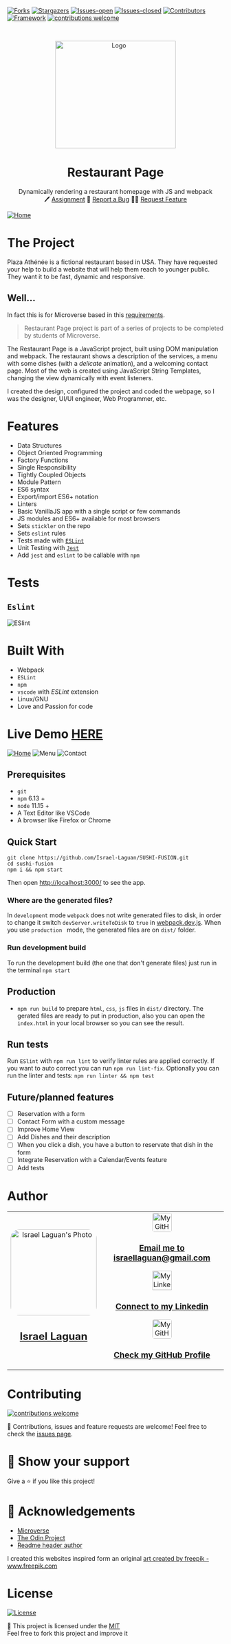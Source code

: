 <!-- PROJECT SHIELDS -->

[![Forks][forks-shield]][forks-url]
[![Stargazers][stars-shield]][stars-url]
[![Issues-open][issues-open-shield]][issues-url]
[![Issues-closed][issues-closed-shield]][issues-url]
[![Contributors][contributors-shield]][contributors-url]
[![Framework][badge-framework]][framework-url]
[![contributions welcome][contributions-welcome]][issues-url]

<!-- PROJECT LOGO -->
<br />
<p align="center">
  <a href="https://www.microverse.org/">
    <img src="https://user-images.githubusercontent.com/67714964/168483541-21414a1f-101e-47f0-bcfe-9cb734f97810.jpg" alt="Logo" width="280" height="250">
  </a>

  <h1 align="center">
	Restaurant Page
  </h1>

  <p align="center">
    Dynamically rendering a restaurant homepage with JS and webpack
    <br />
	  🖊️
    <a href="https://www.theodinproject.com/courses/javascript/lessons/restaurant-page">Assignment</a>
    🐞
    <a href="https://github.com/Israel-Laguan/SUSHI-FUSION/issues">Report a Bug</a>
    🙋‍♂️
    <a href="https://github.com/Israel-Laguan/SUSHI-FUSION/issues">Request Feature</a>
  </p>
</p>

[![Home](docs/home.png)](http://plaza-athenee.surge.sh/)

# The Project

Plaza Athénée is a fictional restaurant based in USA. They have requested your help to build a website that will help them reach to younger public. They want it to be fast, dynamic and responsive.

## Well...

In fact this is for Microverse based in this [requirements](https://www.theodinproject.com/courses/javascript/lessons/restaurant-page).

> Restaurant Page project is part of a series of projects to be completed by students of Microverse.

The Restaurant Page is a JavaScript project, built using DOM manipulation and webpack. The restaurant shows a description of the services, a menu with some dishes (with a _delicate_ animation), and a welcoming contact page. Most of the web is created using JavaScript String Templates, changing the view dynamically with event listeners.

I created the design, configured the project and coded the webpage, so I was the designer, UI/UI engineer, Web Programmer, etc.

# Features

- Data Structures
- Object Oriented Programming
- Factory Functions
- Single Responsibility
- Tightly Coupled Objects
- Module Pattern
- ES6 syntax
- Export/import ES6+ notation
- Linters
- Basic VanillaJS app with a single script or few commands
- JS modules and ES6+ available for most browsers
- Sets `stickler` on the repo
- Sets `eslint` rules
- Tests made with [`ESLint`](https://eslint.org/)
- Unit Testing with [`Jest`](https://jestjs.io/)
- Add `jest` and `eslint` to be callable with `npm`

# Tests

## `Eslint`

![ESlint](docs/linter.png)

# Built With

- Webpack
- `ESLint`
- `npm`
- `vscode` with _ESLint_ extension
- Linux/GNU
- Love and Passion for code

# Live Demo [HERE](http://plaza-athenee.surge.sh/)

[![Home](docs/home.gif)](http://plaza-athenee.surge.sh/)
![Menu](docs/menu.png)
![Contact](docs/contact.png)

## Prerequisites

- `git`
- `npm` 6.13 +
- `node` 11.15 +
- A Text Editor like VSCode
- A browser like Firefox or Chrome

## Quick Start

```
git clone https://github.com/Israel-Laguan/SUSHI-FUSION.git
cd sushi-fusion
npm i && npm start
```

Then open [http://localhost:3000/](http://localhost:3000/) to see the app.

### Where are the generated files?

In `development` mode `webpack` does not write generated files to disk, in order to change it
switch `devServer.writeToDisk` to `true` in [webpack.dev.js](./webpack.dev.js). When you use `production ` mode, the generated files are on `dist/` folder.

### Run development build

To run the development build (the one that don't generate files) just run in the terminal `npm start`

## Production

- `npm run build` to prepare `html`, `css`, `js` files in `dist/` directory. The gerated files are ready to put in production, also you can open the `index.html` in your local browser so you can see the result.

## Run tests

Run `ESlint` with `npm run lint` to verify linter rules are applied correctly. If you want to auto correct you can run `npm run lint-fix`. Optionally you can run the linter and tests: `npm run linter && npm test`

## Future/planned features

- [ ] Reservation with a form
- [ ] Contact Form with a custom message
- [ ] Improve Home View
- [ ] Add Dishes and their description
- [ ] When you click a dish, you have a button to reservate that dish in the form
- [ ] Integrate Reservation with a Calendar/Events feature
- [ ] Add tests

# Author

<table style="width:100%">
  <tr>
    <td>
        <div align="center">
            <a href="./docs/img/photo.png" target="_blank" rel="author">
                <img src="https://avatars2.githubusercontent.com/u/36519478?s=460&v=4" style="border-radius: 10%; min-width: 100px;" alt="Israel Laguan's Photo" width="200px">
            </a>
            <h2>
                <a href="https://israel-laguan.github.io/" target="_blank" rel="author">
                    Israel Laguan
                </a>
            </h2>
        </div>
    </td>
    <td>
        <div align="center">
            <a href="mailto:israellaguan@gmail.com" target="_blank" rel="author">
                <img src="https://img.icons8.com/color/48/000000/message-squared.png" style="border-radius: 10%" alt="My GitHub" height="45px">
                <h3>
                    Email me to 
                    <a href="mailto:israellaguan@gmail.com">
                        israellaguan@gmail.com
                    </a>
                </h3>
            </a>
            <a href="https://www.linkedin.com/in/israellaguan/" target="_blank" rel="author">
                <img src="https://img.icons8.com/color/48/000000/linkedin.png" alt="My Linkedin" height="45px">
                <h3>
                    Connect to my Linkedin
                </h3>
            </a>
            <a href="https://github.com/Israel-Laguan" target="_blank" rel="author">
                <img src="https://img.icons8.com/color/48/000000/github--v1.png" 
			style="border-radius: 10%" alt="My GitHub" height="45px"
		>
                <h3>
                    Check my GitHub Profile
                </h3>
            </a>
        </div>
    </td>
  </tr>
</table>

# Contributing

[![contributions welcome][contributions-welcome]][issues-url]

🤝 Contributions, issues and feature requests are welcome!
Feel free to check the [issues page][issues-url].

# 🤗 Show your support

Give a ⭐️ if you like this project!

# 🏅 Acknowledgements

- [Microverse](https://www.microverse.org/)
- [The Odin Project](https://www.theodinproject.com/)
- [Readme header author](https://github.com/collinsugwu/Microverse201-Enumerable-Methods)

I created this websites inspired form an original
<a href="https://www.freepik.com/free-photos-vectors/brochure">art created by freepik - www.freepik.com</a>

# License

[![License][badge-license]](http://badges.mit-license.org)

📝 This project is licensed under the [MIT](LICENSE)\
Feel free to fork this project and improve it

<!-- MARKDOWN LINKS & IMAGES -->

[contributors-shield]: https://img.shields.io/github/contributors/Israel-Laguan/SUSHI-FUSION?style=for-the-badge
[contributors-url]: https://github.com/Israel-Laguan/SUSHI-FUSION/graphs/contributors
[forks-shield]: https://img.shields.io/github/forks/Israel-Laguan/SUSHI-FUSION?style=for-the-badge
[forks-url]: https://github.com/Israel-Laguan/SUSHI-FUSION/network/members
[stars-shield]: https://img.shields.io/github/stars/Israel-Laguan/SUSHI-FUSION?style=for-the-badge
[stars-url]: https://github.com/Israel-Laguan/SUSHI-FUSION/stargazers
[issues-open-shield]: https://img.shields.io/github/issues/Israel-Laguan/SUSHI-FUSION?style=for-the-badge
[issues-url]: https://github.com/Israel-Laguan/SUSHI-FUSION/issues
[issues-closed-shield]: https://img.shields.io/github/issues-closed/Israel-Laguan/SUSHI-FUSION?style=for-the-badge
[badge-framework]: https://img.shields.io/badge/webpack-v4-9cf?style=for-the-badge
[framework-url]: https://webpack.js.org/
[contributions-welcome]: https://img.shields.io/badge/contributions-welcome-brightgreen.svg?style=for-the-badge
[badge-license]: https://img.shields.io/:license-mit-blue.svg?style=for-the-badge
